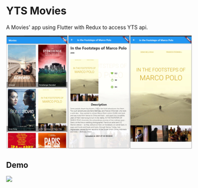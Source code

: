 # YTS Movies 

A Movies' app using Flutter with Redux to access YTS api.

![](/img/Imagine1.jpg)  

## Demo 
![](/img/Media1.gif)  

